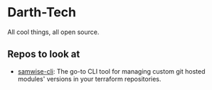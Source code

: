 # Darth-Tech

All cool things, all open source.

## Repos to look at
- [samwise-cli](https://github.com/Darth-Tech/samwise-cli): The go-to CLI tool for managing custom git hosted modules' versions in your terraform repositories.
